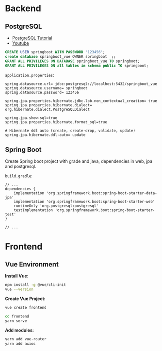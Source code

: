 # Backend
## PostgreSQL
- [PostgreSQL Tutorial](https://www.postgresqltutorial.com/)
- [Youtube](https://youtu.be/qw--VYLpxG4)

``` sql
CREATE USER springboot WITH PASSWORD '123456';
create database springboot_vue OWNER springboot  ;;
GRANT ALL PRIVILEGES ON DATABASE springboot_vue TO springboot;
GRANT ALL PRIVILEGES ON all tables in schema public TO springboot;
```

`application.properties`:
```properties
spring.datasource.url= jdbc:postgresql://localhost:5432/springboot_vue
spring.datasource.username= springboot
spring.datasource.password= 123456

spring.jpa.properties.hibernate.jdbc.lob.non_contextual_creation= true
spring.jpa.properties.hibernate.dialect= org.hibernate.dialect.PostgreSQLDialect

spring.jpa.show-sql=true
spring.jpa.properties.hibernate.format_sql=true

# Hibernate ddl auto (create, create-drop, validate, update)
spring.jpa.hibernate.ddl-auto= update
```

## Spring Boot
Create Spring boot project with grade and java, dependencies in web, jpa and postgresql.

`build.gradle`:
```
// ...
dependencies {
	implementation 'org.springframework.boot:spring-boot-starter-data-jpa'
	implementation 'org.springframework.boot:spring-boot-starter-web'
	runtimeOnly 'org.postgresql:postgresql'
	testImplementation 'org.springframework.boot:spring-boot-starter-test'
}

// ...
```
# Frontend
## Vue Environment

**Install Vue:**
``` sh
npm install -g @vue/cli-init
vue --version
```

**Create Vue Project:**
``` sh
vue create frontend

cd frontend
yarn serve
``` 
**Add modules:**
``` sh
yarn add vue-router
yarn add axios
```
